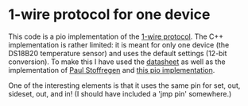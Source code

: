 # 1-wire protocol for one device 

This code is a pio implementation of the [1-wire protocol](https://en.wikipedia.org/wiki/1-Wire). The C++ implementation is rather limited: it is meant for only one device (the DS18B20 temperature sensor) and uses the default settings (12-bit conversion). 
To make this I have used the [datasheet](https://datasheets.maximintegrated.com/en/ds/DS18B20.pdf) as well as the implementation of [Paul Stoffregen](https://github.com/PaulStoffregen/OneWire) and [this pio implementation](https://www.raspberrypi.org/forums/viewtopic.php?t=304511#p1851030).

One of the interesting elements is that it uses the same pin for set, out, sideset, out, and in! (I should have included a 'jmp pin' somewhere.)

